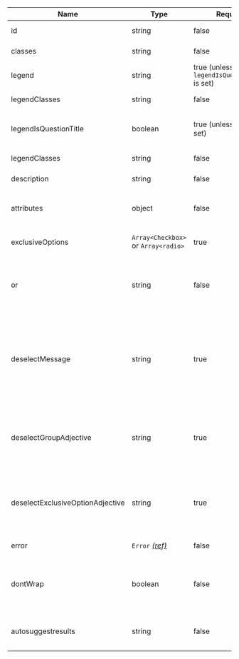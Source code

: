 | Name                             | Type                                 | Required                                     | Description                                                                                                                                                                                                |
| -------------------------------- | ------------------------------------ | -------------------------------------------- | ---------------------------------------------------------------------------------------------------------------------------------------------------------------------------------------------------------- |
| id                               | string                               | false                                        | The HTML `id` of the fieldset                                                                                                                                                                              |
| classes                          | string                               | false                                        | Classes to apply to the fieldset                                                                                                                                                                           |
| legend                           | string                               | true (unless `legendIsQuestionTitle` is set) | Text for the fieldset’s legend                                                                                                                                                                             |
| legendClasses                    | string                               | false                                        | Classes to apply to the legend element                                                                                                                                                                     |
| legendIsQuestionTitle            | boolean                              | true (unless `legend` is set)                | Creates an `h1` inside the `legend`. Use when there is only a single fieldset on the page                                                                                                                  |
| legendClasses                    | string                               | false                                        | Classes to apply to the legend element                                                                                                                                                                     |
| description                      | string                               | false                                        | Description for the fieldset                                                                                                                                                                               |
| attributes                       | object                               | false                                        | HTML attributes (for example, data attributes) to add to the fieldset                                                                                                                                      |
| exclusiveOptions                 | `Array<Checkbox>` or `Array<radio>`  | true                                         | Configuration for the mutually exclusive options                                                                                                                                                           |
| or                               | string                               | false                                        | Text for the “Or” label that separates the mutually exclusive checkbox from the answer options, defaults to "Or".                                                                                          |
| deselectMessage                  | string                               | true                                         | The text the aria-live alert will announce to warn that selecting the exclusive checkbox will clear or unselect all other answer options. For example, ”Selecting this will uncheck all other checkboxes”. |
| deselectGroupAdjective           | string                               | true                                         | The text the aria-live alert will announce when an answer option is cleared or unselected when the mutually exclusive checkbox is selected                                                                 |
| deselectExclusiveOptionAdjective | string                               | true                                         | The text the aria-live alert will announce when an option is cleared or unselected when the mutually exclusive checkbox is selected                                                                        |
| error                            | `Error` [_(ref)_](/components/error) | false                                        | Configuration for validation errors                                                                                                                                                                        |
| dontWrap                         | boolean                              | false                                        | Prevents fields,checkboxes,date input,duration,input and Textarea from being wrapped in a [fieldset component](/components/fieldset)                                                                       |
| autosuggestresults               | string                               | false                                        | Shows suggested options to users as they enter something into an input field                                                                                                                               |
